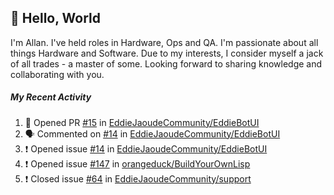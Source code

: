 ## :wave: Hello, World

I'm Allan. I've held roles in Hardware, Ops and QA. I'm passionate about all things Hardware and Software. Due to my interests, I consider myself a jack of all trades - a master of some. Looking forward to sharing knowledge and collaborating with you.

##### My Recent Activity
<!--START_SECTION:activity-->
1. 💪 Opened PR [#15](https://github.com//EddieJaoudeCommunity/EddieBotUI/pull/15) in [EddieJaoudeCommunity/EddieBotUI](https://github.com//EddieJaoudeCommunity/EddieBotUI)
2. 🗣 Commented on [#14](https://github.com//EddieJaoudeCommunity/EddieBotUI/issues/14) in [EddieJaoudeCommunity/EddieBotUI](https://github.com//EddieJaoudeCommunity/EddieBotUI)
3. ❗️ Opened issue [#14](https://github.com//EddieJaoudeCommunity/EddieBotUI/issues/14) in [EddieJaoudeCommunity/EddieBotUI](https://github.com//EddieJaoudeCommunity/EddieBotUI)
4. ❗️ Opened issue [#147](https://github.com//orangeduck/BuildYourOwnLisp/issues/147) in [orangeduck/BuildYourOwnLisp](https://github.com//orangeduck/BuildYourOwnLisp)
5. ❗️ Closed issue [#64](https://github.com//EddieJaoudeCommunity/support/issues/64) in [EddieJaoudeCommunity/support](https://github.com//EddieJaoudeCommunity/support)
<!--END_SECTION:activity-->

<!--
**AllanRegush/AllanRegush** is a ✨ _special_ ✨ repository because its `README.md` (this file) appears on your GitHub profile.

Here are some ideas to get you started:

- 🔭 I’m currently working on ...
- 🌱 I’m currently learning ...
- 👯 I’m looking to collaborate on ...
- 🤔 I’m looking for help with ...
- 💬 Ask me about ...
- 📫 How to reach me: ...
- 😄 Pronouns: ...
- ⚡ Fun fact: ...
-->
